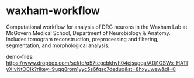 # waxham-workflow
Computational workflow for analysis of DRG neurons in the Waxham Lab at McGovern Medical School, Department of Neurobiology &amp; Anatomy. Includes tomogram reconstruction, preprocessing and filtering, segmentation, and morphological analysis.

demo-files: https://www.dropbox.com/scl/fo/q57tegcbkhvh04ejsugqa/ADj1OSWx_HATlyXIvNtOCIk?rlkey=9ugg8rom1yyc5s6fqsc7deduo&st=8hxyuwew&dl=0
